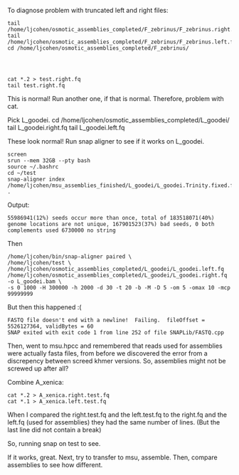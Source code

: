 To diagnose problem with truncated left and right files:


    tail /home/ljcohen/osmotic_assemblies_completed/F_zebrinus/F_zebrinus.right.fq
    tail /home/ljcohen/osmotic_assemblies_completed/F_zebrinus/F_zebrinus.left.fq
    cd /home/ljcohen/osmotic_assemblies_completed/F_zebrinus/




    cat *.2 > test.right.fq
    tail test.right.fq 

This is normal! Run another one, if that is normal. Therefore, problem with cat.

Pick L_goodei.
    cd /home/ljcohen/osmotic_assemblies_completed/L_goodei/ 
    tail L_goodei.right.fq 
    tail L_goodei.left.fq 

These look normal! Run snap aligner to see if it works on L_goodei.

    screen
    srun --mem 32GB --pty bash
    source ~/.bashrc
    cd ~/test
    snap-aligner index /home/ljcohen/msu_assemblies_finished/L_goodei/L_goodei.Trinity.fixed.fa .

Output:

    55986941(12%) seeds occur more than once, total of 183518071(40%) genome locations are not unique, 167901523(37%) bad seeds, 0 both complements used 6730000 no string

Then

    /home/ljcohen/bin/snap-aligner paired \
    /home/ljcohen/test \
    /home/ljcohen/osmotic_assemblies_completed/L_goodei/L_goodei.left.fq /home/ljcohen/osmotic_assemblies_completed/L_goodei/L_goodei.right.fq  -o L_goodei.bam \
    -s 0 1000 -H 300000 -h 2000 -d 30 -t 20 -b -M -D 5 -om 5 -omax 10 -mcp 99999999

But then this happened :(

    FASTQ file doesn't end with a newline!  Failing.  fileOffset = 5526127364, validBytes = 60
    SNAP exited with exit code 1 from line 252 of file SNAPLib/FASTQ.cpp

Then, went to msu.hpcc and remembered that reads used for assemblies were actually fasta files, from before we discovered the error from a discrepency between screed khmer versions. So, assemblies might not be screwed up after all? 

Combine A_xenica:

    cat *.2 > A_xenica.right.test.fq
    cat *.1 > A_xenica.left.test.fq



When I compared the right.test.fq and the left.test.fq to the right.fq and the left.fq (used for assemblies) they had the same number of lines. (But the last line did not contain a break)

So, running snap on test to see.

If it works, great. Next, try to transfer to msu, assemble. Then, compare assemblies to see how different.
